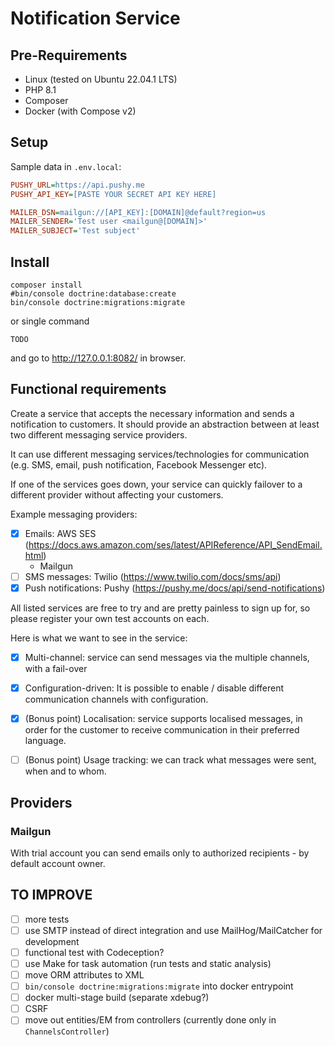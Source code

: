 # Notification Service

## Pre-Requirements
* Linux (tested on Ubuntu 22.04.1 LTS)
* PHP 8.1
* Composer
* Docker (with Compose v2)


## Setup
Sample data in `.env.local`:
```ini
PUSHY_URL=https://api.pushy.me
PUSHY_API_KEY=[PASTE YOUR SECRET API KEY HERE]

MAILER_DSN=mailgun://[API_KEY]:[DOMAIN]@default?region=us
MAILER_SENDER='Test user <mailgun@[DOMAIN]>'
MAILER_SUBJECT='Test subject'
```


## Install
```shell
composer install
#bin/console doctrine:database:create
bin/console doctrine:migrations:migrate
```
or single command
```shell
TODO
```
and go to http://127.0.0.1:8082/ in browser.


## Functional requirements
Create a service that accepts the necessary information and sends a notification to customers.
It should provide an abstraction between at least two different messaging service providers.

It can use different messaging services/technologies for communication (e.g. SMS, email,
push notification, Facebook Messenger etc).

If one of the services goes down, your service can quickly failover to a different provider
without affecting your customers.

Example messaging providers:
* [x] Emails: AWS SES (https://docs.aws.amazon.com/ses/latest/APIReference/API_SendEmail.html)
  * Mailgun
* [ ] SMS messages: Twilio (https://www.twilio.com/docs/sms/api)
* [x] Push notifications: Pushy (https://pushy.me/docs/api/send-notifications)

All listed services are free to try and are pretty painless to sign up for, so please register
your own test accounts on each.

Here is what we want to see in the service:
* [x] Multi-channel: service can send messages via the multiple channels, with a fail-over
* [x] Configuration-driven: It is possible to enable / disable different communication channels with configuration.
* [x] (Bonus point) Localisation: service supports localised messages, in order for the customer
to receive communication in their preferred language.
* [ ] (Bonus point) Usage tracking: we can track what messages were sent, when and to whom.


## Providers

### Mailgun
With trial account you can send emails only to authorized recipients - by default account owner.

## TO IMPROVE
* [ ] more tests
* [ ] use SMTP instead of direct integration and use MailHog/MailCatcher for development
* [ ] functional test with Codeception?
* [ ] use Make for task automation (run tests and static analysis)
* [ ] move ORM attributes to XML
* [ ] `bin/console doctrine:migrations:migrate` into docker entrypoint
* [ ] docker multi-stage build (separate xdebug?)
* [ ] CSRF
* [ ] move out entities/EM from controllers (currently done only in `ChannelsController`)
